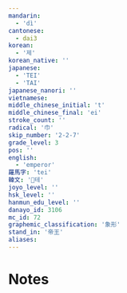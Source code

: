 ```yaml
---
mandarin:
  - 'dì'
cantonese:
  - dai3
korean:
  - '제'
korean_native: ''
japanese:
  - 'TEI'
  - 'TAI'
japanese_nanori: ''
vietnamese:
middle_chinese_initial: 't'
middle_chinese_final: 'ei'
stroke_count: ''
radical: '巾'
skip_number: '2-2-7'
grade_level: 3
pos: ''
english:
  - 'emperor'
羅馬字: 'tei'
韓文: '테'
joyo_level: ''
hsk_level: ''
hanmun_edu_level: ''
danayo_id: 3106
mc_id: 72
graphemic_classification: '象形'
stand_in: '帝王'
aliases:
---
```


# Notes
